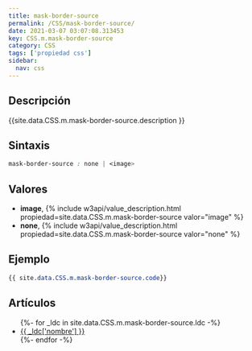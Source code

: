 ```yaml
---
title: mask-border-source
permalink: /CSS/mask-border-source/
date: 2021-03-07 03:07:08.313453
key: CSS.m.mask-border-source
category: CSS
tags: ['propiedad css']
sidebar: 
  nav: css
---
```


## Descripción
{{site.data.CSS.m.mask-border-source.description }}

## Sintaxis
~~~css
mask-border-source : none | <image>
~~~

## Valores
* **image**,  {% include w3api/value_description.html propiedad=site.data.CSS.m.mask-border-source valor="image" %}
* **none**,  {% include w3api/value_description.html propiedad=site.data.CSS.m.mask-border-source valor="none" %}

## Ejemplo
~~~css
{{ site.data.CSS.m.mask-border-source.code}}
~~~

## Artículos
<ul>
{%- for _ldc in site.data.CSS.m.mask-border-source.ldc -%}
   <li>
       <a href="{{_ldc['url'] }}">{{ _ldc['nombre'] }}</a>
   </li>
{%- endfor -%}
</ul>
